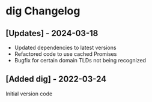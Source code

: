 # dig Changelog

## [Updates] - 2024-03-18

- Updated dependencies to latest versions
- Refactored code to use cached Promises
- Bugfix for certain domain TLDs not being recognized

## [Added dig] - 2022-03-24
Initial version code
